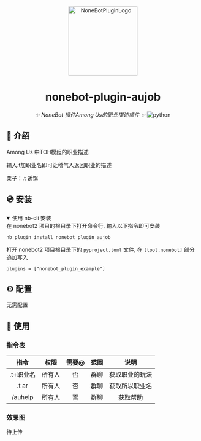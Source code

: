 <div align="center">
  <a href="https://v2.nonebot.dev/store"><img src="https://github.com/A-kirami/nonebot-plugin-template/blob/resources/nbp_logo.png" width="180" height="180" alt="NoneBotPluginLogo"></a>
</div>


<div align="center">


# nonebot-plugin-aujob

_✨ NoneBot 插件Among Us的职业描述插件 ✨_
<img src="https://img.shields.io/badge/python-3.8+-blue.svg" alt="python">

</div>



## 📖 介绍

Among Us 中TOH模组的职业描述

输入.t加职业名即可让稽气人返回职业的描述

栗子：.t 诱饵

## 💿 安装

<details open>
<summary>使用 nb-cli 安装</summary>
在 nonebot2 项目的根目录下打开命令行, 输入以下指令即可安装


    nb plugin install nonebot_plugin_aujob

</details>

打开 nonebot2 项目根目录下的 `pyproject.toml` 文件, 在 `[tool.nonebot]` 部分追加写入

    plugins = ["nonebot_plugin_example"]

</details>

## ⚙️ 配置

无需配置

## 🎉 使用

### 指令表

|   指令    |  权限  | 需要@ | 范围 |      说明      |
| :-------: | :----: | :---: | :--: | :------------: |
| .t+职业名 | 所有人 |  否   | 群聊 | 获取职业的玩法 |
|   .t ar   | 所有人 |  否   | 群聊 | 获取所以职业名 |
|  /auhelp  | 所有人 |  否   | 群聊 |    获取帮助    |

### 效果图

待上传
